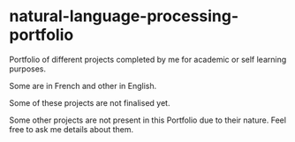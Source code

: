 # natural-language-processing-portfolio

Portfolio of different projects completed by me for academic or self learning purposes.

Some are in French and other in English.

Some of these projects are not finalised yet. 

Some other projects are not present in this Portfolio due to their nature. Feel free to ask me details about them.
